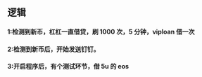 ## 逻辑

#### 1:检测到新币，杠杠一直借贷，刷 1000 次，5 分钟，viploan 借一次

#### 2:检测到新币后，开始发送钉钉。

#### 3:开启程序后，有个测试环节，借 5u 的 eos

